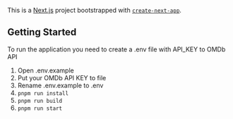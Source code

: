 This is a [Next.js](https://nextjs.org/) project bootstrapped with [`create-next-app`](https://github.com/vercel/next.js/tree/canary/packages/create-next-app).

## Getting Started

To run the application you need to create a .env file with API_KEY to OMDb API

1. Open .env.example
2. Put your OMDb API KEY to file
3. Rename .env.example to .env
4. `pnpm run install `
5. `pnpm run build `
6. `pnpm run start `
